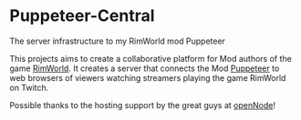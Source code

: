 # Puppeteer-Central
The server infrastructure to my RimWorld mod Puppeteer

This projects aims to create a collaborative platform for Mod authors of the game [RimWorld](https://rimworldgame.com). It creates a server that connects the Mod [Puppeteer](https://steamcommunity.com/sharedfiles/filedetails/?id=2057192142) to web browsers of viewers watching streamers playing the game RimWorld on Twitch.

Possible thanks to the hosting support by the great guys at [openNode](https://www.openode.io)!

